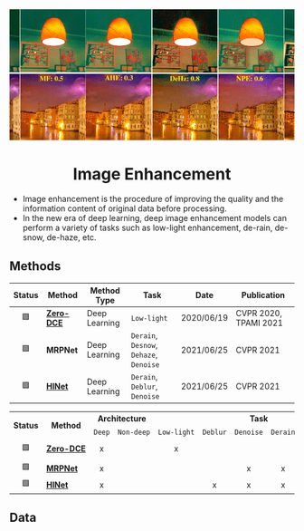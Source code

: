 <div align="center">
<img width="800" src="data/image_enhancement.png">

Image Enhancement
=============================

</div>

- Image enhancement is the procedure of improving the quality and the information 
content of original data before processing.
- In the new era of deep learning, deep image enhancement models can perform a 
variety of tasks such as low-light enhancement, de-rain, de-snow, de-haze, etc.

## Methods

| Status | Method                      | Method Type   | Task                                    | Date       | Publication                     |
|:------:|-----------------------------|---------------|-----------------------------------------|------------|---------------------------------|
|   🟩   | [**Zero-DCE**](zero_dce.md) | Deep Learning | `Low-light`                             | 2020/06/19 | CVPR&nbsp;2020, TPAMI&nbsp;2021 |
|   🟩   | **MRPNet**                  | Deep Learning | `Derain`, `Desnow`, `Dehaze`, `Denoise` | 2021/06/25 | CVPR&nbsp;2021                  |
|   🟩   | [**HINet**](hinet.md)       | Deep Learning | `Derain`, `Deblur`, `Denoise`           | 2021/06/25 | CVPR&nbsp;2021                  |


<table>
	<tr>
        <th rowspan="2">Status</th>
        <th rowspan="2">Method</th>
		<th colspan="2">Architecture</th>
		<th colspan="6">Task</th>
		<th rowspan="2">Date</th>
		<th rowspan="2">Publication</th>
    </tr>
	<tr>
  		<td align="center"><code>Deep</code></td>
		<td align="center"><code><nobr>Non-deep</nobr></code></td>
  		<td align="center"><code><nobr>Low-light</nobr></code></td>
		<td align="center"><code>Deblur</code></td>
		<td align="center"><code>Denoise</code></td>
  		<td align="center"><code>Derain</code></td>
  		<td align="center"><code>Desnow</code></td>
  		<td align="center"><code>Dehaze</code></td>
 	</tr>
	<tr>
  		<td align="center">🟩</td>
		<td>
			<a href="https://github.com/phlong3105/one/blob/master/handbook/image_enhancement/zero_dce.md">
				<nobr><b>Zero-DCE</b></nobr>
			</a>
		</td>
  		<td align="center">x</td>
		<td align="center">&nbsp;</td>
		<td align="center">x</td>
  		<td align="center">&nbsp;</td>
  		<td align="center">&nbsp;</td>
  		<td align="center">&nbsp;</td>
  		<td align="center">&nbsp;</td>    
  		<td align="center">&nbsp;</td>    
  		<td>2020/06/19</td>    
  		<td>CVPR&nbsp;2020, TPAMI&nbsp;2021</td>
 	</tr>
	<tr>
  		<td align="center">🟩</td>
		<td>
			<a href="https://github.com/phlong3105/one/blob/master/handbook/image_enhancement/mprnet.md">
				<nobr><b>MRPNet</b></nobr>
			</a>
		</td>
  		<td align="center">x</td>
		<td align="center">&nbsp;</td>
		<td align="center">&nbsp;</td>
  		<td align="center">&nbsp;</td>
  		<td align="center">x</td>
  		<td align="center">x</td>
  		<td align="center">x</td>    
  		<td align="center">x</td>    
  		<td>2021/06/25</td>    
  		<td>CVPR&nbsp;2021</td>
 	</tr>
	<tr>
  		<td align="center">🟩</td>
		<td>
			<a href="https://github.com/phlong3105/one/blob/master/handbook/image_enhancement/hinet.md">
				<nobr><b>HINet</b></nobr>
			</a>
		</td>
  		<td align="center">x</td>
		<td align="center">&nbsp;</td>
		<td align="center">&nbsp;</td>
  		<td align="center">x</td>
  		<td align="center">x</td>
  		<td align="center">x</td>
  		<td align="center">&nbsp;</td>    
  		<td align="center">&nbsp;</td>    
  		<td>2021/06/25</td>    
  		<td>CVPR&nbsp;2021</td>
 	</tr>
</table>

## Data
